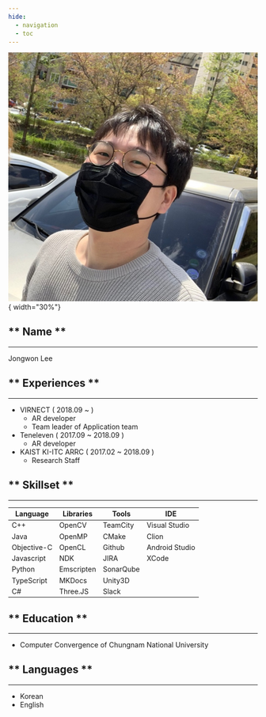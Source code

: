 ```yaml
---
hide:
  - navigation
  - toc
---
```


![Jongwon Lee](imgs/profile.jpg){ width="30%"}

## ** Name **
---
Jongwon Lee

## ** Experiences **
---

- VIRNECT ( 2018.09 ~ )
    - AR developer
    - Team leader of Application team
- Teneleven ( 2017.09 ~ 2018.09 )
    - AR developer
- KAIST KI-ITC ARRC ( 2017.02 ~ 2018.09 )
    - Research Staff

## ** Skillset **
---
| Language   | Libraries    |    Tools  |    IDE        |
|   ---      |   ---        |    ---    |  ---          |
| C++        | OpenCV       | TeamCity  | Visual Studio |
| Java       | OpenMP       | CMake     | Clion         |
| Objective-C| OpenCL       | Github    | Android Studio|
| Javascript | NDK          | JIRA      | XCode         |
| Python     | Emscripten   | SonarQube |
| TypeScript | MKDocs       |  Unity3D  |
| C#         | Three.JS     | Slack     |

## ** Education **
---
- Computer Convergence of Chungnam National University

## ** Languages **
---
- Korean
- English
